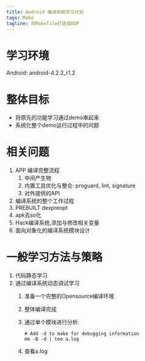 ```yaml
---
title: Android 编译系统学习计划
tags: Make
tagline: 将Makefile打造成OOP
---
```


# 学习环境

Android: android-4.2.2_r1.2

# 整体目标
- 将原先的功能学习通过demo串起来
- 系统化整个demo运行过程中的问题

# 相关问题
1. APP 编译完整流程
    1. 中间产生物
    2. 内置工具优化与整合: proguard, lint, signature
    3. 对外提供的API
2. 编译系统的整个工作过程
3. PREBUILT dexpreopt
4. apk去so化
5. Hack编译系统,添加与修改相关变量
6. 面向对象化的编译系统模块设计

# 一般学习方法与策略
1. 代码静态学习
2. 通过编译系统动态调试学习
    1. 准备一个完整的Opensource编译环境
    2. 整体编译完成
    3. 通过单个模块进行分析:

        ```shell
        # Add -d to make for debugging information
        mm -B -d | tee a.log
        ```

    4. 查看a.log

